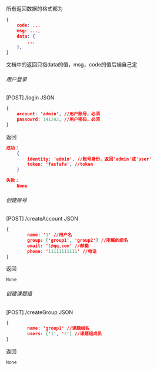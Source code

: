 所有返回数据的格式都为
~~~json
{
    code: ...
    msg: ...,
    data: {
        ...
    },
}
~~~
文档中的返回只指data的值，msg，code的值后端自己定


###### 用户登录
[POST]  /login JSON

~~~json
{
    account: 'admin', //用户账号，必须
    passowrd: 141242, //用户密码，必须
}
~~~
返回
~~~json
成功：
    {
        identity: 'admin', //账号身份，返回'admin'或'user'
        token: 'fasfafa', //token
    }

失败：
    None
~~~

###### 创建账号

[POST]  /createAccount JSON

~~~json
{
		name: '1' //用户名
		group: ['group1', 'group2'] //所属的组名
		email: '1@qq,com' //邮箱
		phone: '11111111111' //电话
}
~~~

返回

~~~
None
~~~

###### 创建课题组

[POST]  /createGroup JSON

~~~json
{
		name: 'group1' //课题组名
		users: ['1', '2'] //课题组成员
}
~~~

返回

~~~
None
~~~

